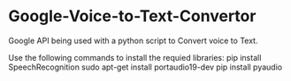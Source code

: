 # Google-Voice-to-Text-Convertor
Google API being used with a python script to Convert voice to Text.

Use the following commands to install the requied libraries:
pip install SpeechRecognition
sudo apt-get install portaudio19-dev
pip install pyaudio
